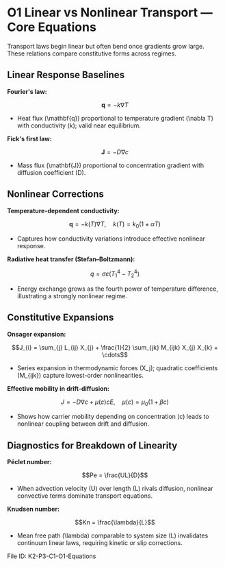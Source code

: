 # O1 Linear vs Nonlinear Transport — Core Equations

Transport laws begin linear but often bend once gradients grow large. These relations compare constitutive forms across regimes.

## Linear Response Baselines
**Fourier's law:**

$$\mathbf{q} = -k \nabla T$$

- Heat flux \(\mathbf{q}\) proportional to temperature gradient \(\nabla T\) with conductivity \(k\); valid near equilibrium.

**Fick's first law:**

$$\mathbf{J} = -D \nabla c$$

- Mass flux \(\mathbf{J}\) proportional to concentration gradient with diffusion coefficient \(D\).

## Nonlinear Corrections
**Temperature-dependent conductivity:**

$$\mathbf{q} = -k(T) \nabla T, \quad k(T) = k_{0} (1 + \alpha T)$$

- Captures how conductivity variations introduce effective nonlinear response.

**Radiative heat transfer (Stefan–Boltzmann):**

$$q = \sigma \varepsilon (T_{1}^{4} - T_{2}^{4})$$

- Energy exchange grows as the fourth power of temperature difference, illustrating a strongly nonlinear regime.

## Constitutive Expansions
**Onsager expansion:**

$$J_{i} = \sum_{j} L_{ij} X_{j} + \frac{1}{2} \sum_{jk} M_{ijk} X_{j} X_{k} + \cdots$$

- Series expansion in thermodynamic forces \(X_j\); quadratic coefficients \(M_{ijk}\) capture lowest-order nonlinearities.

**Effective mobility in drift-diffusion:**

$$J = -D \nabla c + \mu(c) c E, \quad \mu(c) = \mu_{0} (1 + \beta c)$$

- Shows how carrier mobility depending on concentration \(c\) leads to nonlinear coupling between drift and diffusion.

## Diagnostics for Breakdown of Linearity
**Péclet number:**

$$Pe = \frac{UL}{D}$$

- When advection velocity \(U\) over length \(L\) rivals diffusion, nonlinear convective terms dominate transport equations.

**Knudsen number:**

$$Kn = \frac{\lambda}{L}$$

- Mean free path \(\lambda\) comparable to system size \(L\) invalidates continuum linear laws, requiring kinetic or slip corrections.

File ID: K2-P3-C1-O1-Equations
